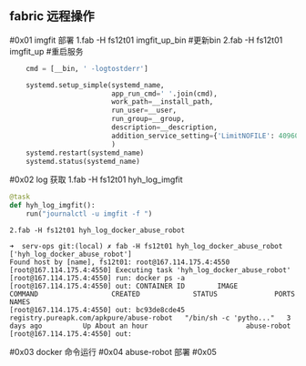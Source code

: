 ## fabric 远程操作

#0x01 imgfit  部署
    1.fab -H fs12t01 imgfit_up_bin  #更新bin 
    2.fab -H fs12t01 imgfit_up      #重启服务
```python
    cmd = [__bin, ' -logtostderr']

    systemd.setup_simple(systemd_name,
                         app_run_cmd=' '.join(cmd),
                         work_path=__install_path,
                         run_user=__user,
                         run_group=__group,
                         description=__description,
                         addition_service_setting={'LimitNOFILE': 40960},
                         )
    systemd.restart(systemd_name) 
    systemd.status(systemd_name)
```
#0x02 log 获取
    1.fab -H fs12t01 hyh_log_imgfit
```python
@task
def hyh_log_imgfit():
    run("journalctl -u imgfit -f ")
```
    2.fab -H fs12t01 hyh_log_docker_abuse_robot
```shell
➜  serv-ops git:(local) ✗ fab -H fs12t01 hyh_log_docker_abuse_robot
['hyh_log_docker_abuse_robot']
Found host by [name], fs12t01: root@167.114.175.4:4550
[root@167.114.175.4:4550] Executing task 'hyh_log_docker_abuse_robot'
[root@167.114.175.4:4550] run: docker ps -a
[root@167.114.175.4:4550] out: CONTAINER ID        IMAGE                                      COMMAND                  CREATED             STATUS              PORTS               NAMES
[root@167.114.175.4:4550] out: bc93de8cde45        registry.pureapk.com/apkpure/abuse-robot   "/bin/sh -c 'pytho..."   3 days ago          Up About an hour                        abuse-robot
[root@167.114.175.4:4550] out: 
```
#0x03 docker 命令运行
#0x04 abuse-robot 部署
#0x05


